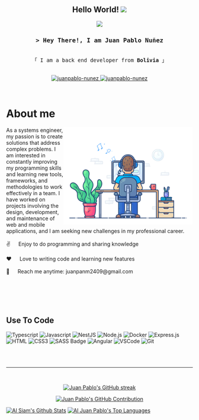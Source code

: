 
<h2 align="center">
  Hello World!
  <img src="https://media.giphy.com/media/hvRJCLFzcasrR4ia7z/giphy.gif" width="28">
</h2>



<p align="center">
  <a href="https://github.com/juanpablo-nunez"><img src="https://readme-typing-svg.herokuapp.com/?lines=Self%20Taught%20Programmer;Back%20End%20Developer;Always%20learning%20new%20things&center=true&width=380&height=45"></a>
</p>




<!-- Intro  -->
<h3 align="center">
        <samp>&gt; Hey There!, I am
                <b>Juan Pablo Nuñez</b>
        </samp>
</h3>


<p align="center"> 
  <samp>
    <!-- <a href="https://www.google.com/search?q=Juan+Pablo+Nuñez">「 Google Me 」</a> -->
    <br>
    「 I am a back end developer from <b>Bolivia</b> 」
    <br>
    <br>
  </samp>
</p>

 <p align="center">
 <!-- <a href="https://juanpablo-nunez.com" target="blank">
  <img src="https://img.shields.io/badge/Website-DC143C?style=for-the-badge&logo=medium&logoColor=white" alt="juanpablo-nunez" />
 </a>  -->
 <a href="https://linkedin.com/in/juanpablo-nuñez/" target="_blank">
  <img src="https://img.shields.io/badge/LinkedIn-0077B5?style=for-the-badge&logo=linkedin&logoColor=white" alt="juanpablo-nunez"/>
 </a>
 <!-- <a href="https://dev.to/juanpablo-nunez" target="_blank">
  <img src="https://img.shields.io/badge/dev.to-0A0A0A?style=for-the-badge&logo=dev.to&logoColor=white" alt="juanpablo-nunez" />
 </a> -->
 <!-- <a href="https://twitter.com/juanpablo-nunez_dev" target="_blank">
  <img src="https://img.shields.io/badge/Twitter-1DA1F2?style=for-the-badge&logo=twitter&logoColor=white" />
 </a> -->
 <a href="https://instagram.com/juampa_2409" target="_blank">
  <img src="https://img.shields.io/badge/Instagram-fe4164?style=for-the-badge&logo=instagram&logoColor=white" alt="juanpablo-nunez" />
 </a> 
 <!-- <a href="https://facebook.com/juanpablo-nunez.dev" target="_blank">
  <img src="https://img.shields.io/badge/Facebook-20BEFF?&style=for-the-badge&logo=facebook&logoColor=white" alt="juanpablo-nunez"  />
  </a>  -->
</p>
<br />

<!-- About Section -->
 # About me
 
<p>
 <img align="right" width="350" src="/assets/programmer2.gif" alt="Coding gif" />
  As a systems engineer, my passion is to create solutions that address complex problems. I am interested in constantly improving my programming skills and learning new tools, frameworks, and methodologies to work effectively in a team. I have worked on projects involving the design, development, and maintenance of web and mobile applications, and I am seeking new challenges in my professional career.
<br/><br/>
 ✌️ &emsp; Enjoy to do programming and sharing knowledge <br/><br/>
 ❤️ &emsp; Love to writing code and learning new features<br/><br/>
 📧 &emsp; Reach me anytime: juanpanm2409@gmail.com<br/><br/>
 <!-- 💬 &emsp; Ask me about anything [here](https://github.com/juanpablo-nunez/juanpablo-nunez/issues) -->

</p>

<br/>
<br/>
<br/>

## Use To Code


![Typescript](https://img.shields.io/badge/Typescript-007acc?style=for-the-badge&labelColor=black&logo=typescript&logoColor=007acc)
![Javascript](https://img.shields.io/badge/Javascript-F0DB4F?style=for-the-badge&labelColor=black&logo=javascript&logoColor=F0DB4F)
![NestJS](https://img.shields.io/badge/-NestJS-ea2845?style=for-the-badge&labelColor=black&logo=nestjs&logoColor=ea2845)
![Node.js](https://img.shields.io/badge/Node.JS-84ba64?style=for-the-badge&labelColor=black&logo=node.js&logoColor=#026e00)
![Docker](https://img.shields.io/badge/Docker-2496ed?style=for-the-badge&labelColor=0073ec&logo=docker&logoColor=white)
![Express.js](https://img.shields.io/badge/Express.js-000000?style=for-the-badge&logo=express&logoColor=white)
![HTML](https://img.shields.io/badge/HTML5-E34F26?style=for-the-badge&logo=html5&logoColor=white)
![CSS3](https://img.shields.io/badge/CSS3-1572B6?style=for-the-badge&logo=css3&logoColor=white)
![SASS Badge](https://img.shields.io/badge/Sass-CC6699?style=for-the-badge&logo=sass&logoColor=white)
![Angular](https://img.shields.io/badge/Angular-ea2845?style=for-the-badge&labelColor=black&logo=angular&logoColor=ea2845)
![VSCode](https://img.shields.io/badge/Visual_Studio-0078d7?style=for-the-badge&logo=visual%20studio&logoColor=white)
![Git](https://img.shields.io/badge/Git-F05032?style=for-the-badge&logo=git&logoColor=white)

<br/>

<!-- ## Top Open Source -
[![Web Projects](https://github-readme-stats.vercel.app/api/pin/?username=juanpablo-nunez&repo=web-projects&border_color=7F3FBF&bg_color=0D1117&title_color=C9D1D9&text_color=8B949E&icon_color=7F3FBF)](https://github.com/juanpablo-nunez/web-projects)
[![Al Folio](https://github-readme-stats.vercel.app/api/pin/?username=juanpablo-nunez&repo=al-folio&border_color=7F3FBF&bg_color=0D1117&title_color=C9D1D9&text_color=8B949E&icon_color=7F3FBF)](https://github.com/juanpablo-nunez/al-folio)
[![Al Siam Readme](https://github-readme-stats.vercel.app/api/pin/?username=juanpablo-nunez&repo=juanpablo-nunez&border_color=7F3FBF&bg_color=0D1117&title_color=C9D1D9&text_color=8B949E&icon_color=7F3FBF)](https://github.com/juanpablo-nunez/juanpablo-nunez)
[![Al Siam Teminal](https://github-readme-stats.vercel.app/api/pin/?username=juanpablo-nunez&repo=juanpablo-nunez.github.io&border_color=7F3FBF&bg_color=0D1117&title_color=C9D1D9&text_color=8B949E&icon_color=7F3FBF)](https://github.com/juanpablo-nunez/juanpablo-nunez.github.io)

<p align="left">
  <a href="https://github.com/juanpablo-nunez?tab=repositories" target="_blank"><img alt="All Repositories" title="All Repositories" src="https://img.shields.io/badge/-All%20Repos-2962FF?style=for-the-badge&logo=koding&logoColor=white"/></a>
</p> -->

<br/>
<hr/>
<br/>

<p align="center">
  <a href="https://github.com/juanpablo-nunez">
    <img src="https://github-readme-streak-stats.herokuapp.com/?user=juanpablo-nunez&theme=radical&border=7F3FBF&background=0D1117" alt="Juan Pablo's GitHub streak"/>
  </a>
</p>

<p align="center">
  <a href="https://github.com/juanpablo-nunez">
    <img src="https://github-profile-summary-cards.vercel.app/api/cards/profile-details?username=juanpablo-nunez&theme=radical" alt="Juan Pablo's GitHub Contribution"/>
  </a>
</p>

<a> 
    <a href="https://github.com/juanpablo-nunez"><img alt="Al Siam's Github Stats" src="https://denvercoder1-github-readme-stats.vercel.app/api?username=juanpablo-nunez&show_icons=true&count_private=true&theme=react&border_color=7F3FBF&bg_color=0D1117&title_color=F85D7F&icon_color=F8D866" height="192px" width="49.5%"/></a>
  <a href="https://github.com/juanpablo-nunez"><img alt="Al Juan Pablo's Top Languages" src="https://denvercoder1-github-readme-stats.vercel.app/api/top-langs/?username=juanpablo-nunez&hide=smali&langs_count=8&layout=compact&theme=react&border_color=7F3FBF&bg_color=0D1117&title_color=F85D7F&icon_color=F8D866" height="192px" width="49.5%"/></a>
  <br/>
</a>


<!-- ![Juan Pablo's Graph](https://github-readme-activity-graph.cyclic.app/graph?username=juanpablo-nunez&custom_title=Juan%20Pablo's%20GitHub%20Activity%20Graph&bg_color=0D1117&color=7F3FBF&line=7F3FBF&point=7F3FBF&area_color=FFFFFF&title_color=FFFFFF&area=true) -->
